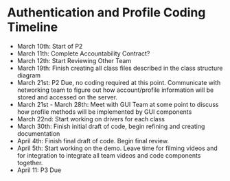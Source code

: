 # Authentication and Profile Coding Timeline

- March 10th: Start of P2
- March 11th: Complete Accountability Contract?
- March 12th: Start Reviewing Other Team 
- March 19th: Finish creating all class files described in the class structure diagram
- March 21st: P2 Due, no coding required at this point. Communicate with networking team to figure out how account/profile information will be stored and accessed on the server.
- March 21st - March 28th: Meet with GUI Team at some point to discuss how profile methods will be implemented by GUI components
- March 22nd: Start working on drivers for each class
- March 30th: Finish initial draft of code, begin refining and creating documentation
- April 4th: Finish final draft of code. Begin final review. 
- April 5th: Start working on the demo. Leave time for filming videos and for integration to integrate all team videos and code components together.
- April 11: P3 Due




